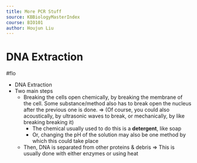 ```yaml
---
title: More PCR Stuff
source: KBBiologyMasterIndex
course: BIO101
author: Houjun Liu
---
```


# DNA Extraction
#flo 

* DNA Extraction
* Two main steps
	* Breaking the cells open chemically, by breaking the membrane of the cell. Some substance/method also has to break open the nucleus after the previous one is done.
		=> (Of course, you could also acoustically, by ultrasonic waves to break, or mechanically, by like breaking breaking it)
		* The chemical usually used to do this is a **detergent**, like soap
		* Or, changing the pH of the solution may also be one method by which this could take place
	* Then, DNA is separated from other proteins & debris
		=> This is usually done with either enzymes or using heat 



